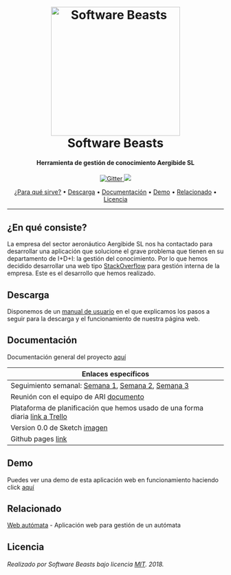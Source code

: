 <h1 align="center">
  <br>
  <a href="https://github.com/SoftwareBeasts"><img src="/Documentaci%C3%B3n/media/software_beasts_icon_color.png" alt="Software Beasts" width="300"></a>
  <br>
  Software Beasts
  <br>
</h1>

<h4 align="center">Herramienta de gestión de conocimiento Aergibide SL</h4>

<p align="center">
  <a href="https://opensource.org/licenses/MIT">
    <img src="https://img.shields.io/badge/license-MIT-lightgrey.svg?longCache=true&style=flat" alt="Gitter">
  </a>
  <a href="https://github.com/SoftwareBeasts/Reto2/releases">
    <img src="https://img.shields.io/badge/version-v1.0-green.svg">
  </a>
  
</p>

<p align="center">
  <a href="#¿Para-qué-sirve?">¿Para qué sirve?</a> •
  <a href="#descarga">Descarga</a> •
  <a href="#documentación">Documentación</a> •
  <a href="#demo">Demo</a> •
  <a href="#relacionado">Relacionado</a> •
  <a href="#licencia">Licencia</a>
</p>

---

## ¿En qué consiste?
La empresa del
sector aeronáutico Aergibide SL nos ha contactado para desarrollar una aplicación que
solucione el grave problema que tienen en su departamento de I+D+I: la gestión del
conocimiento. Por lo que hemos decidido desarrollar una web tipo [StackOverflow](https://stackoverflow.com/) para gestión 
interna de la empresa. Este es el desarrollo que hemos realizado.

## Descarga
Disponemos de un [manual de usuario](/Documentaci%C3%B3n/Manual%20de%20Usuario.pdf) en el que explicamos los pasos a seguir 
para la descarga y el funcionamiento de nuestra página web.

## Documentación
Documentación general del proyecto [aquí](/Documentación/Documentacion.pdf)

| Enlaces específicos |
| ------------- |
| Seguimiento semanal: [Semana 1](/Documentaci%C3%B3n/Seguimiento%20Semana%201%20Software%20Beasts.pdf), [Semana 2](/Documentaci%C3%B3n/Seguimiento%20Semana%202%20Software%20Beasts.pdf), [Semana 3](/Documentaci%C3%B3n/Seguimiento%20Semana%203%20Software%20Beasts.pdf)|
| Reunión con el equipo de ARI [documento](/Documentaci%C3%B3n/Reuni%C3%B3n%20con%20ARI.pdf) |
| Plataforma de planificación que hemos usado de una forma diaria <a href="https://trello.com/b/96znWmkJ/" target="_blank">link a Trello</a>|
| Version 0.0 de Sketch [imagen](/Documentaci%C3%B3n/Sketch%20v0.0.jpg) |
| Github pages [link](https://softwarebeasts.github.io/) |

## Demo

Puedes ver una demo de esta aplicación web en funcionamiento haciendo click [aquí](http://softwarebeasts.tk/)

## Relacionado

[Web autómata](https://github.com/SoftwareBeasts/Reto1) - Aplicación web para gestión de un autómata

## Licencia

###### Realizado por Software Beasts bajo licencia [MIT](/LICENSE). 2018.

